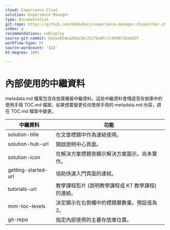 ```yaml
---
cloud: Experience Cloud
solution: Experience Manager
type: Documentation
git-repo: https://github.com/AdobeDocs/experience-manager-dispatcher.zh-Hant
index: y
recommendations: noDisplay
source-git-commit: 0a1aa854ea286a30c3527be8fc7c0998726a663f
workflow-type: ht
source-wordcount: '112'
ht-degree: 100%

---
```



# 內部使用的中繼資料

metadata.md 檔案包含存放庫層級中繼資料，這些中繼資料會傳遞至存放庫中的使用手冊 TOC.md 檔案。如果想要變更任何使用手冊的 metadata.md 內容，請在 TOC.md 檔案中變更。

| 中繼資料 | 功能 |
|--- |--- |
| solution-title | 在文章標題中作為連結使用。 |
| solution-hub-url | 開啟說明中心頁面。 |
| solution-icon | 在解決方案標題旁顯示解決方案圖示。尚未實作。 |
| getting-started-url | 協助快速入門頁面的連結。 |
| tutorials-url | 教學課程影片 (說明教學課程或 KT 教學課程) 的連結。 |
| mini-toc-levels | 決定顯示在右側欄中的標題層數量。預設值為 2。 |
| git-repo | 指定內部使用的主要存放庫位置。 |

